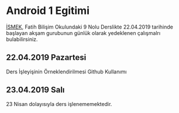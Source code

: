 # Android 1 Egitimi

[İSMEK](http://ismek.istanbul), Fatih Bilişim Okulundaki 9 Nolu Derslikte 22.04.2019 tarihinde başlayan akşam gurubunun günlük olarak yedeklenen çalışmalrı bulabilirsiniz.


## 22.04.2019 Pazartesi
Ders İşleyişinin Örneklendirilmesi
Github Kullanımı
## 23.04.2019 Salı
23 Nisan dolayısıyla ders işlenememektedir.
